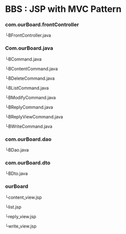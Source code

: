 # BBS : JSP with MVC Pattern
<html><body>
<h3>com.ourBoard.frontController</h3>
	└BFrontController.java

<h3>Com.ourBoard.java</h3>
<p>  └BCommand.java </p>
<p>  └BContentCommand.java </p>
<p>  └BDeleteCommand.java </p>
<p>  └BListCommand.java </p>
<p>  └BModifyCommand.java </p>
<p>  └BReplyCommand.java </p>
<p>  └BReplyViewCommand.java </p>
<p>  └BWriteCommand.java </p>

<h3>com.ourBoard.dao</h3>
<p>	└BDao.java </p>

<h3>com.ourBoard.dto</h3>
<p>	└BDto.java </p>

<h3>ourBoard</h3>
<p>	└content_view.jsp </p>
<p>	└list.jsp </p>
<p>	└reply_view.jsp </p>
<p>	└write_view.jsp </p>
